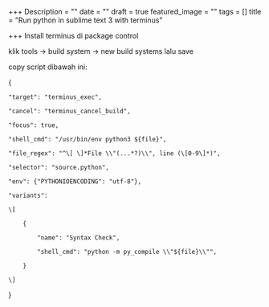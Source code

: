 +++
Description = ""
date = ""
draft = true
featured_image = ""
tags = []
title = "Run python in sublime text 3 with terminus"

+++
Install terminus di package control

klik tools -> build system -> new build systems lalu save

copy script dibawah ini:

{	

	"target": "terminus_exec",

    "cancel": "terminus_cancel_build",

    "focus": true,

	"shell_cmd": "/usr/bin/env python3 ${file}",

	"file_regex": "^\[ \]*File \\"(...*?)\\", line (\[0-9\]*)",

	"selector": "source.python",

	"env": {"PYTHONIOENCODING": "utf-8"},

	"variants":

	\[

		{

			"name": "Syntax Check",

			"shell_cmd": "python -m py_compile \\"${file}\\"",

		}

	\]

}

 